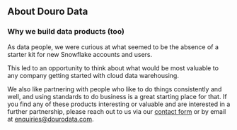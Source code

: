 ## About Douro Data

### Why we build data products (too)

As data people, we were curious at what seemed to be the absence of a starter kit for new Snowflake accounts and users.

This led to an opportunity to think about what would be most valuable to any company getting started with cloud data warehousing.

We also like partnering with people who like to do things consistently and well, and using standards to do business is a great starting place for that. If you find any of these products interesting or valuable and are interested in a further partnership, please reach out to us via our [contact form](https://www.dourodata.com/enquiries) or by email at [enquiries@dourodata.com](mailto:enquiries@dourodata.com).
